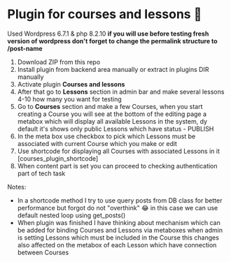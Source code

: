 # Plugin for courses and lessons 🚀

Used Wordpress 6.7.1 & php 8.2.10
**if you will use before testing fresh version of wordpress don't forget to change the permalink structure to /post-name**

1. Download ZIP from this repo
2. Install plugin from backend area manually or extract in plugins DIR manually
3. Activate plugin **Courses and lessons**
4. After that go to **Lessons** section in admin bar and make several lessons 4-10 how many you want for testing
5. Go to **Courses** section and make a few Courses, when you start creating a Course you will see at the bottom of the editing page a metabox which will display all available Lessons in the system, dy default it's shows only public Lessons which have status - PUBLISH
6. In the meta box use checkbox to pick which Lessons must be associated with current Course which you make or edit
7. Use shortcode for displaying all Courses with associated Lessons in it [courses_plugin_shortcode]
8. When content part is set you can proceed to checking authentication part of tech task

Notes:
- In a shortcode method I try to use query posts from DB class for better performance but forgot do not "overthink" 😂 in this case we can use default nested loop using get_posts()
- When plugin was finished I have thinking about mechanism which can be added for binding Courses and Lessons via metaboxes when admin is setting Lessons which must be included in the Course this changes also affected on the metabox of each Lesson which have connection between Courses
